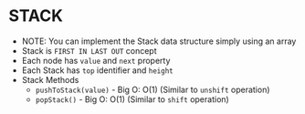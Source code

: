 # STACK

- NOTE: You can implement the Stack data structure simply using an array
- Stack is `FIRST IN LAST OUT` concept
- Each node has `value` and `next` property
- Each Stack has `top` identifier and `height`
- Stack Methods
  - `pushToStack(value)` - Big O: O(1) (Similar to `unshift` operation)
  - `popStack()` - Big O: O(1)  (Similar to `shift` operation)
  